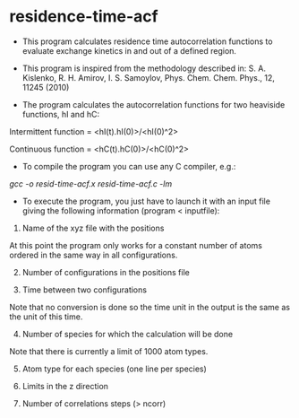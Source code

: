 # residence-time-acf

* This program calculates residence time autocorrelation functions to evaluate exchange kinetics 
in and out of a defined region.

* This program is inspired from the methodology described in:
S. A. Kislenko, R. H. Amirov, I. S. Samoylov, Phys. Chem. Chem. Phys., 12, 11245 (2010) 

* The program calculates the autocorrelation functions for two heaviside functions, hI and hC:

Intermittent function = <hI(t).hI(0)>/<hI(0)^2>

Continuous function = <hC(t).hC(0)>/<hC(0)^2>

* To compile the program you can use any C compiler, e.g.:

*gcc -o resid-time-acf.x resid-time-acf.c -lm*

* To execute the program, you just have to launch it with an input file giving
the following information (program < inputfile):

1. Name of the xyz file with the positions 

At this point the program only works for a constant number of atoms ordered in the same way 
in all configurations.

2. Number of configurations in the positions file

3. Time between two configurations

Note that no conversion is done so the time unit in the output is the same as the unit of this time.

4. Number of species for which the calculation will be done

Note that there is currently a limit of 1000 atom types.

5. Atom type for each species (one line per species)

6. Limits in the z direction 

7. Number of correlations steps (> ncorr)
